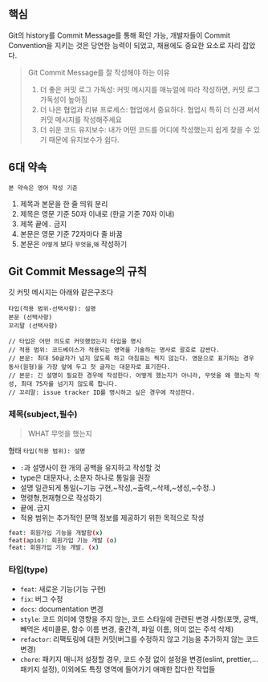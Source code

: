 ## 핵심
Git의 history를 Commit Message를 통해 확인 가능, 개발자들이 Commit Convention을 지키는 것은 당연한 능력이 되었고, 채용에도 중요한 요소로 자리 잡았다.

> Git Commit Message를 잘 작성해야 하는 이유
> 1. 더 좋은 커밋 로그 가독성: 커밋 메시지를 매뉴얼에 따라 작성하면, 커밋 로그 가독성이 높아짐
> 2. 더 나은 협업과 리뷰 프로세스: 협업에서 중요하다. 협업시 특히 더 신경 써서 커밋 메시지를 작성해주세요
> 3. 더 쉬운 코드 유지보수: 내가 어떤 코드를 어디에 작성했는지 쉽게 찾을 수 있기 때문에 유지보수가 쉽다.

## 6대 약속
`본 약속은 영어 작성 기준`
1. 제목과 본문을 한 줄 띄워 분리
2. 제목은 영문 기준 50자 이내로 (한글 기준 70자 이내)
3. 제목 끝에`.` 금지
4. 본문은 영문 기준 72자마다 줄 바꿈
5. 본문은 `어떻게` 보다 `무엇을`,`왜` 작성하기

## Git Commit Message의 규칙
깃 커밋 메시지는 아래와 같은구조다
```Git
타입(적용 범위-선택사항): 설명
본문 (선택사항)
꼬리말 (선택사항)

// 타입은 어떤 의도로 커밋했었는지 타입을 명시
// 적용 범위: 코드베이스가 적용되는 영역을 기술하는 명사로 괄호로 감싼다.
// 본문: 최대 50글자가 넘지 않도록 하고 마침표는 찍지 않는다. 영문으로 표기하는 경우 동사(원형)을 가장 앞에 두고 첫 글자는 대문자로 표기한다.
// 본문: 긴 설명이 필요한 경우에 작성한다. 어떻게 했는지가 아니라, 무엇을 왜 했는지 작성, 최대 75자를 넘기지 않도록 합니다.
// 꼬리말: issue tracker ID를 명시하고 싶은 경우에 작성한다.
```

### 제목(subject,필수)
> WHAT 무엇을 했는지

형태
`타입(적용 범위): 설명`
-  `:`과 설명사이 한 개의 공백을 유지하고 작성할 것
- type은 대문자나, 소문자 하나로 통일을 권장
- 설명 일관되게 통일(~기능 구현,~작성,~출력,~삭제,~생성,~수정..)
- 명령형,현재형으로 작성하기
- 끝에`.`금지
- 적용 범위는 추가적인 문맥 정보를 제공하기 위한 목적으로 작성
```bash
feat: 회원가입 기능을 개발함(x)
feat(apio): 회원가입 기능 개발 (o)
feat: 회원가입 기능 개발. (x)
```

### **타입(type)**
- `feat`: 새로운 기능(기능 구현)
- `fix`: 버그 수정
- `docs`: documentation 변경
- `style`: 코드 의미에 영향을 주지 않는, 코드 스타일에 관련된 변경 사항(포맷, 공백, 빼먹은 세미콜론, 함수 이름 변경, 줄간격, 파일 이름, 의미 없는 주석 삭제)
- `refactor`: 리팩토링에 대한 커밋(버그를 수정하지 않고 기능을 추가하지 않는 코드 변경)
- `chore`: 패키지 매니저 설정할 경우, 코드 수정 없이 설정을 변경(eslint, prettier,...패키지 설정), 이외에도 특정 영역에 들어가기 애매한 잡다한 작업들
